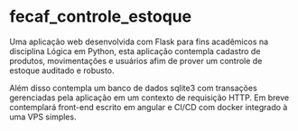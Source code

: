 # fecaf_controle_estoque
Uma aplicação web desenvolvida com Flask para fins acadêmicos na disciplina Lógica em Python, esta aplicação contempla cadastro de produtos, movimentações e usuários afim de prover um controle de estoque auditado e robusto.

Além disso contempla um banco de dados sqlite3 com transações gerenciadas pela aplicação em um contexto de requisição HTTP. Em breve contemplará front-end escrito em angular e CI/CD com docker integrado à uma VPS simples.
